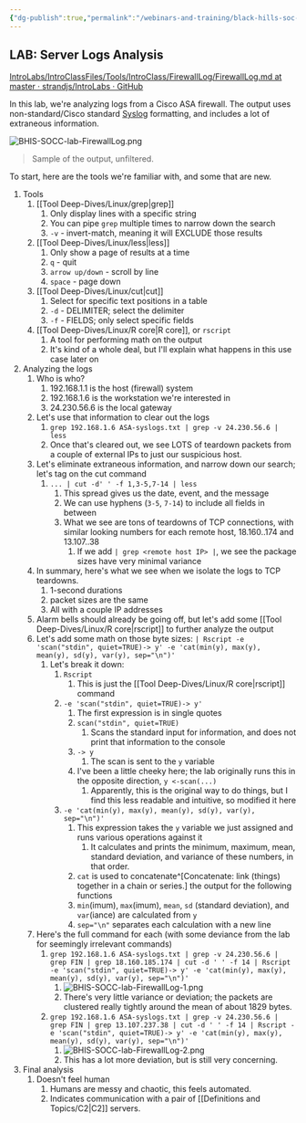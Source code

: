 ```yaml
---
{"dg-publish":true,"permalink":"/webinars-and-training/black-hills-soc-core/labs/bhis-socc-lab-firewall-log/","updated":"2025-06-09T11:43:27.194-07:00"}
---
```



## LAB: Server Logs Analysis
[IntroLabs/IntroClassFiles/Tools/IntroClass/FirewallLog/FirewallLog.md at master · strandjs/IntroLabs · GitHub](https://github.com/strandjs/IntroLabs/blob/master/IntroClassFiles/Tools/IntroClass/FirewallLog/FirewallLog.md)

In this lab, we're analyzing logs from a Cisco ASA firewall. The output uses non-standard/Cisco standard [Syslog](https://ccnadefinitions.com/ccna/20-definitions/syslog/) formatting, and includes a lot of extraneous information.

![BHIS-SOCC-lab-FirewallLog.png](/img/user/Attachments/BHIS-SOCC-lab-FirewallLog.png)
> Sample of the output, unfiltered.

To start, here are the tools we're familiar with, and some that are new.

1. Tools
	1. [[Tool Deep-Dives/Linux/grep\|grep]]
		1. Only display lines with a specific string
		2. You can pipe `grep` multiple times to narrow down the search
		3. `-v` - invert-match, meaning it will EXCLUDE those results
	2. [[Tool Deep-Dives/Linux/less\|less]]
		1. Only show a page of results at a time
		2. `q` - quit
		3. `arrow up/down` - scroll by line
		4. `space` - page down
	3. [[Tool Deep-Dives/Linux/cut\|cut]]
		1. Select for specific text positions in a table
		2. `-d` - DELIMITER; select the delimiter
		3. `-f` - FIELDS; only select specific fields
	4. [[Tool Deep-Dives/Linux/R core\|R core]], or `rscript`
		1. A tool for performing math on the output
		2. It's kind of a whole deal, but I'll explain what happens in this use case later on
2. Analyzing the logs
	1. Who is who?
		1. 192.168.1.1 is the host (firewall) system
		2. 192.168.1.6 is the workstation we're interested in
		3. 24.230.56.6 is the local gateway
	2. Let's use that information to clear out the logs
		1. `grep 192.168.1.6 ASA-syslogs.txt | grep -v 24.230.56.6 | less`
		2. Once that's cleared out, we see LOTS of teardown packets from a couple of external IPs to just our suspicious host.
	3. Let's eliminate extraneous information, and narrow down our search; let's tag on the cut command
		1. `... | cut -d' ' -f 1,3-5,7-14 | less`
			1. This spread gives us the date, event, and the message
			2. We can use hyphens (`3-5`, `7-14`) to include all fields in between
			3. What we see are tons of teardowns of TCP connections, with similar looking numbers for each remote host, 18.160..174 and 13.107..38
				1. If we add `| grep <remote host IP> |`, we see the package sizes have very minimal variance
	5. In summary, here's what we see when we isolate the logs to TCP teardowns.
		1. 1-second durations
		2. packet sizes are the same
		3. All with a couple IP addresses
	6. Alarm bells should already be going off, but let's add some [[Tool Deep-Dives/Linux/R core\|rscript]] to further analyze the output
	7. Let's add some math on those byte sizes: `| Rscript -e 'scan("stdin", quiet=TRUE)-> y' -e 'cat(min(y), max(y), mean(y), sd(y), var(y), sep="\n")'`
		1. Let's break it down:
			1. `Rscript` 
				1. This is just the [[Tool Deep-Dives/Linux/R core\|rscript]] command
			2. `-e 'scan("stdin", quiet=TRUE)-> y'`
				1. The first expression is in single quotes
				2. `scan("stdin", quiet=TRUE)`
					1. Scans the standard input for information, and does not print that information to the console
				3. `-> y`
					1. The scan is sent to the `y` variable
				4. I've been a little cheeky here; the lab originally runs this in the opposite direction, `y <-scan(...)`
					1. Apparently, this is the original way to do things, but I find this less readable and intuitive, so modified it here
			3. `-e 'cat(min(y), max(y), mean(y), sd(y), var(y), sep="\n")'`
				1. This expression takes the `y` variable we just assigned and runs various operations against it
					1. It calculates and prints the minimum, maximum, mean, standard deviation, and variance of these numbers, in that order.
				2. `cat` is used to concatenate^[Concatenate: link (things) together in a chain or series.] the output for the following functions
				3. `min`(imum), `max`(imum), `mean`, `sd` (standard deviation), and `var`(iance) are calculated from `y`
				4. `sep="\n"` separates each calculation with a new line
	8. Here's the full command for each (with some deviance from the lab for seemingly irrelevant commands)
		1. `grep 192.168.1.6 ASA-syslogs.txt | grep -v 24.230.56.6 | grep FIN | grep 18.160.185.174 | cut -d ' ' -f 14 | Rscript -e 'scan("stdin", quiet=TRUE)-> y' -e 'cat(min(y), max(y), mean(y), sd(y), var(y), sep="\n")'`
			1. ![BHIS-SOCC-lab-FirewallLog-1.png](/img/user/Attachments/BHIS-SOCC-lab-FirewallLog-1.png)
			2. There's very little variance or deviation; the packets are clustered really tightly around the mean of about 1829 bytes.
		2. `grep 192.168.1.6 ASA-syslogs.txt | grep -v 24.230.56.6 | grep FIN | grep 13.107.237.38 | cut -d ' ' -f 14 | Rscript -e 'scan("stdin", quiet=TRUE)-> y' -e 'cat(min(y), max(y), mean(y), sd(y), var(y), sep="\n")'`
			1. ![BHIS-SOCC-lab-FirewallLog-2.png](/img/user/Attachments/BHIS-SOCC-lab-FirewallLog-2.png)
			2. This has a lot more deviation, but is still very concerning.
3. Final analysis
	1. Doesn't feel human
		1. Humans are messy and chaotic, this feels automated.
		2. Indicates communication with a pair of [[Definitions and Topics/C2\|C2]] servers.